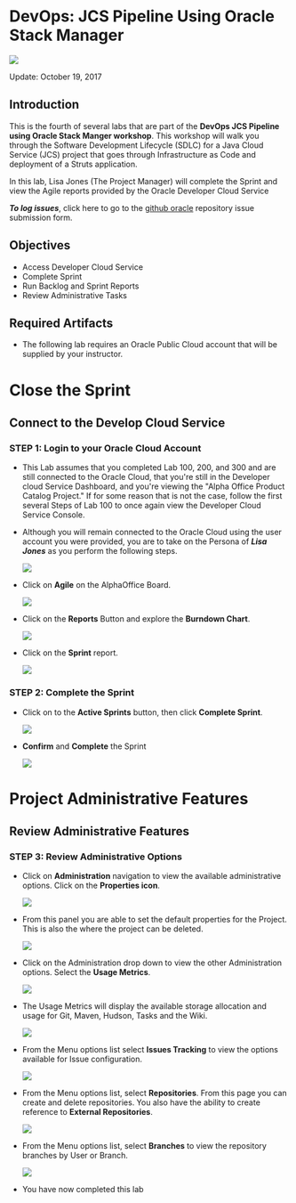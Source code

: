 # DevOps: JCS Pipeline Using Oracle Stack Manager

![](images/400_IL/Picture400-title.png)

Update: October 19, 2017

## Introduction

This is the fourth of several labs that are part of the **DevOps JCS Pipeline using Oracle Stack Manger workshop**. This workshop will walk you through the Software Development Lifecycle (SDLC) for a Java Cloud Service (JCS) project that goes through Infrastructure as Code and deployment of a Struts application.

In this lab, Lisa Jones (The Project Manager) will complete the Sprint and view the Agile reports provided by the Oracle Developer Cloud Service

***To log issues***, click here to go to the [github oracle](https://github.com/oracle/learning-library/issues/new) repository issue submission form.

## Objectives

- Access Developer Cloud Service
- Complete Sprint
- Run Backlog and Sprint Reports
- Review Administrative Tasks

## Required Artifacts

- The following lab requires an Oracle Public Cloud account that will be supplied by your instructor.

# Close the Sprint

## Connect to the Develop Cloud Service

### **STEP 1**: Login to your Oracle Cloud Account

- This Lab assumes that you completed Lab 100, 200, and 300 and are still connected to the Oracle Cloud, that you're still in the Developer cloud Service Dashboard, and you're viewing the "Alpha Office Product Catalog Project." If for some reason that is not the case, follow the first several Steps of Lab 100 to once again view the Developer Cloud Service Console.

- Although you will remain connected to the Oracle Cloud using the user account you were provided, you are to take on the Persona of ***Lisa Jones*** as you perform the following steps.

    ![](images/lisa.png)

- Click on **Agile** on the AlphaOffice Board.

    ![](images/400_IL/Picture400-1.png)

- Click on the **Reports** Button and explore the **Burndown Chart**.

    ![](images/400_IL/Picture400-2.png)

- Click on the **Sprint** report.

    ![](images/400_IL/Picture400-3.png)

### **STEP 2**: Complete the Sprint

- Click on to the **Active Sprints** button, then click **Complete Sprint**.

    ![](images/400_IL/Picture400-4.png)

- **Confirm** and **Complete** the Sprint

    ![](images/400_IL/Picture400-5.png)  

# Project Administrative Features

## Review Administrative Features

### **STEP 3**: Review Administrative Options

- Click on **Administration** navigation to view the available administrative options. Click on the **Properties icon**.

    ![](images/400_IL/Picture400-8.png)

- From this panel you are able to set the default properties for the Project. This is also the where the project can be deleted.

    ![](images/400_IL/Picture400-9.png)

- Click on the Administration drop down to view the other Administration options. Select the **Usage Metrics**.

    ![](images/400_IL/Picture400-10.png)

- The Usage Metrics will display the available storage allocation and usage for Git, Maven, Hudson, Tasks and the Wiki.

    ![](images/400_IL/Picture400-11.png)

- From the Menu options list select **Issues Tracking** to view the options available for Issue configuration.

    ![](images/400_IL/Picture400-12.png)

- From the Menu options list, select **Repositories**. From this page you can create and delete repositories. You also have the ability to create reference to **External Repositories**.

    ![](images/400_IL/Picture400-13.png)

- From the Menu options list, select **Branches** to view the repository branches by User or Branch.

    ![](images/400_IL/Picture400-14.png)

- You have now completed this lab
